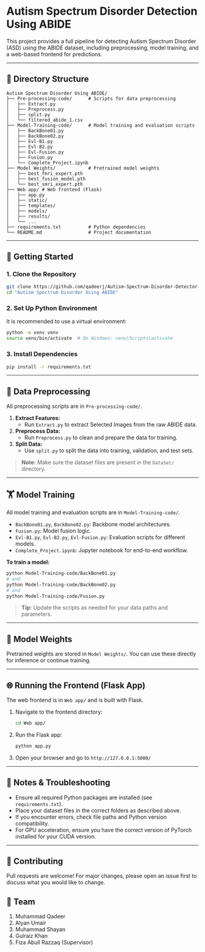 # Autism Spectrum Disorder Detection Using ABIDE

This project provides a full pipeline for detecting Autism Spectrum Disorder (ASD) using the ABIDE dataset, including preprocessing, model training, and a web-based frontend for predictions.

---

## 📁 Directory Structure

```
Autism Spectrum Disorder Using ABIDE/
├── Pre-processing-code/      # Scripts for data preprocessing
│   ├── Extract.py
│   ├── Preprocess.py
│   ├── split.py
│   └── filtered_abide_1.csv
├── Model-Training-code/      # Model training and evaluation scripts
│   ├── BackBone01.py
│   ├── BackBone02.py
│   ├── Evl-B1.py
│   ├── Evl-B2.py
│   ├── Evl-Fusion.py
│   ├── Fusion.py
│   └── Complete_Project.ipynb
├── Model Weights/            # Pretrained model weights
│   ├── best_fmri_expert.pth
│   ├── best_fusion_model.pth
│   └── best_smri_expert.pth
├── Web app/ # Web frontend (Flask)
│   ├── app.py
│   ├── static/
│   ├── templates/
│   ├── models/
│   ├── results/
│   └── ...
├── requirements.txt          # Python dependencies
└── README.md                 # Project documentation
```

---

## 🚀 Getting Started

### 1. Clone the Repository
```bash
git clone https://github.com/qadeerj/Autism-Spectrum-Disorder-Detector-Using-ML.git
cd "Autism Spectrum Disorder Using ABIDE"
```

### 2. Set Up Python Environment
It is recommended to use a virtual environment:
```bash
python -m venv venv
source venv/bin/activate  # On Windows: venv\Scripts\activate
```

### 3. Install Dependencies
```bash
pip install -r requirements.txt
```

---

## 🧹 Data Preprocessing
All preprocessing scripts are in `Pre-processing-code/`.

1. **Extract Features:**
   - Run `Extract.py` to extract Selected Images from the raw ABIDE data.
2. **Preprocess Data:**
   - Run `Preprocess.py` to clean and prepare the data for training.
3. **Split Data:**
   - Use `split.py` to split the data into training, validation, and test sets.

> **Note:** Make sure the dataset files are present in the `DataSet/` directory.

---

## 🏋️ Model Training
All model training and evaluation scripts are in `Model-Training-code/`.

- `BackBone01.py`, `BackBone02.py`: Backbone model architectures.
- `Fusion.py`: Model fusion logic.
- `Evl-B1.py`, `Evl-B2.py`, `Evl-Fusion.py`: Evaluation scripts for different models.
- `Complete_Project.ipynb`: Jupyter notebook for end-to-end workflow.

**To train a model:**
```bash
python Model-Training-code/BackBone01.py
# and
python Model-Training-code/BackBone02.py
# and
python Model-Training-code/Fusion.py
```

> **Tip:** Update the scripts as needed for your data paths and parameters.

---

## 🧠 Model Weights
Pretrained weights are stored in `Model Weights/`. You can use these directly for inference or continue training.

---

## 🌐 Running the Frontend (Flask App)
The web frontend is in `Web app/` and is built with Flask.

1. Navigate to the frontend directory:
   ```bash
   cd Web app/
   ```
2. Run the Flask app:
   ```bash
   python app.py
   ```
3. Open your browser and go to `http://127.0.0.1:5000/`

---

## 📝 Notes & Troubleshooting
- Ensure all required Python packages are installed (see `requirements.txt`).
- Place your dataset files in the correct folders as described above.
- If you encounter errors, check file paths and Python version compatibility.
- For GPU acceleration, ensure you have the correct version of PyTorch installed for your CUDA version.

---

## 🤝 Contributing
Pull requests are welcome! For major changes, please open an issue first to discuss what you would like to change.

## 🤝 Team
1. Muhammad Qadeer
2. Alyan Umair 
3. Muhammad Shayan
4. Gulraiz Khan 
5. Fiza Abull Razzaq (Supervisor)
